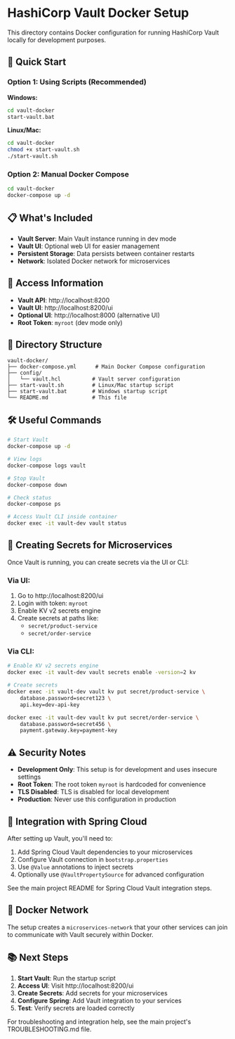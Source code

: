 # HashiCorp Vault Docker Setup

This directory contains Docker configuration for running HashiCorp Vault locally for development purposes.

## 🚀 Quick Start

### Option 1: Using Scripts (Recommended)
**Windows:**
```bash
cd vault-docker
start-vault.bat
```

**Linux/Mac:**
```bash
cd vault-docker
chmod +x start-vault.sh
./start-vault.sh
```

### Option 2: Manual Docker Compose
```bash
cd vault-docker
docker-compose up -d
```

## 📋 What's Included

- **Vault Server**: Main Vault instance running in dev mode
- **Vault UI**: Optional web UI for easier management
- **Persistent Storage**: Data persists between container restarts
- **Network**: Isolated Docker network for microservices

## 🔑 Access Information

- **Vault API**: http://localhost:8200
- **Vault UI**: http://localhost:8200/ui
- **Optional UI**: http://localhost:8000 (alternative UI)
- **Root Token**: `myroot` (dev mode only)

## 📁 Directory Structure

```
vault-docker/
├── docker-compose.yml      # Main Docker Compose configuration
├── config/
│   └── vault.hcl          # Vault server configuration
├── start-vault.sh         # Linux/Mac startup script
├── start-vault.bat        # Windows startup script
└── README.md              # This file
```

## 🛠️ Useful Commands

```bash
# Start Vault
docker-compose up -d

# View logs
docker-compose logs vault

# Stop Vault
docker-compose down

# Check status
docker-compose ps

# Access Vault CLI inside container
docker exec -it vault-dev vault status
```

## 🔐 Creating Secrets for Microservices

Once Vault is running, you can create secrets via the UI or CLI:

### Via UI:
1. Go to http://localhost:8200/ui
2. Login with token: `myroot`
3. Enable KV v2 secrets engine
4. Create secrets at paths like:
   - `secret/product-service`
   - `secret/order-service`

### Via CLI:
```bash
# Enable KV v2 secrets engine
docker exec -it vault-dev vault secrets enable -version=2 kv

# Create secrets
docker exec -it vault-dev vault kv put secret/product-service \
    database.password=secret123 \
    api.key=dev-api-key

docker exec -it vault-dev vault kv put secret/order-service \
    database.password=secret456 \
    payment.gateway.key=payment-key
```

## ⚠️ Security Notes

- **Development Only**: This setup is for development and uses insecure settings
- **Root Token**: The root token `myroot` is hardcoded for convenience
- **TLS Disabled**: TLS is disabled for local development
- **Production**: Never use this configuration in production

## 🔗 Integration with Spring Cloud

After setting up Vault, you'll need to:
1. Add Spring Cloud Vault dependencies to your microservices
2. Configure Vault connection in `bootstrap.properties`
3. Use `@Value` annotations to inject secrets
4. Optionally use `@VaultPropertySource` for advanced configuration

See the main project README for Spring Cloud Vault integration steps.

## 🐳 Docker Network

The setup creates a `microservices-network` that your other services can join to communicate with Vault securely within Docker.

## 📚 Next Steps

1. **Start Vault**: Run the startup script
2. **Access UI**: Visit http://localhost:8200/ui
3. **Create Secrets**: Add secrets for your microservices  
4. **Configure Spring**: Add Vault integration to your services
5. **Test**: Verify secrets are loaded correctly

For troubleshooting and integration help, see the main project's TROUBLESHOOTING.md file.